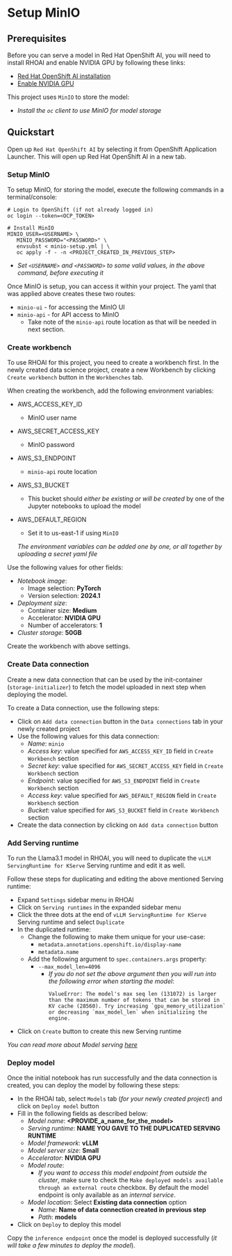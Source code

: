 # Setup MinIO


## Prerequisites

Before you can serve a model in Red Hat OpenShift AI, you will need to install RHOAI and enable NVIDIA GPU by following these links:
* [Red Hat OpenShift AI installation](https://docs.redhat.com/en/documentation/red_hat_openshift_ai_self-managed/2.13/html-single/installing_and_uninstalling_openshift_ai_self-managed/index#installing-and-deploying-openshift-ai_install)
* [Enable NVIDIA GPU](https://docs.redhat.com/en/documentation/red_hat_openshift_ai_self-managed/2.13/html/installing_and_uninstalling_openshift_ai_self-managed/enabling-nvidia-gpus_install#enabling-nvidia-gpus_install)

This project uses `MinIO` to store the model:
  * _Install the `oc` client to use MinIO for model storage_


## Quickstart

Open up `Red Hat OpenShift AI` by selecting it from OpenShift Application Launcher. This will open up Red Hat OpenShift AI in a new tab.

### Setup MinIO
To setup MinIO, for storing the model, execute the following commands in a terminal/console:
```
# Login to OpenShift (if not already logged in)
oc login --token=<OCP_TOKEN>

# Install MinIO
MINIO_USER=<USERNAME> \
   MINIO_PASSWORD="<PASSWORD>" \
   envsubst < minio-setup.yml | \
   oc apply -f - -n <PROJECT_CREATED_IN_PREVIOUS_STEP>
```
* _Set `<USERNAME>` and `<PASSWORD>` to some valid values, in the above command, before executing it_

Once MinIO is setup, you can access it within your project. The yaml that was applied above creates these two routes:
* `minio-ui` - for accessing the MinIO UI
* `minio-api` - for API access to MinIO
  * Take note of the `minio-api` route location as that will be needed in next section.


### Create workbench
To use RHOAI for this project, you need to create a workbench first. In the newly created data science project, create a new Workbench by clicking `Create workbench` button in the `Workbenches` tab.

When creating the workbench, add the following environment variables:
* AWS_ACCESS_KEY_ID
  * MinIO user name
* AWS_SECRET_ACCESS_KEY
  * MinIO password
* AWS_S3_ENDPOINT
  * `minio-api` route location
* AWS_S3_BUCKET
  * This bucket should _either be existing or will be created_ by one of the
    Jupyter notebooks to upload the model
* AWS_DEFAULT_REGION
  * Set it to us-east-1 if using `MinIO`

  _The environment variables can be added one by one, or all together by uploading a secret yaml file_

Use the following values for other fields:
* _Notebook image_:
  * Image selection: **PyTorch**
  * Version selection: **2024.1**
* _Deployment size_:
  * Container size: **Medium**
  * Accelerator: **NVIDIA GPU**
  * Number of accelerators: **1**
* _Cluster storage_: **50GB**

Create the workbench with above settings.


### Create Data connection
Create a new data connection that can be used by the init-container (`storage-initializer`) to fetch the model uploaded in next step when deploying the model.

To create a Data connection, use the following steps:
* Click on `Add data connection` button in the  `Data connections` tab in your newly created project
* Use the following values for this data connection:
  * _Name_: `minio`
  * _Access key_: value specified for `AWS_ACCESS_KEY_ID` field in `Create Workbench` section
  * _Secret key_: value specified for `AWS_SECRET_ACCESS_KEY` field in `Create Workbench` section
  * _Endpoint_: value specified for `AWS_S3_ENDPOINT` field in `Create Workbench` section
  * _Access key_: value specified for `AWS_DEFAULT_REGION` field in `Create Workbench` section
  * _Bucket_: value specified for `AWS_S3_BUCKET` field in `Create Workbench` section
* Create the data connection by clicking on `Add data connection` button


### Add Serving runtime
To run the Llama3.1 model in RHOAI, you will need to duplicate the `vLLM ServingRuntime for KServe` Serving runtime and edit it as well.

Follow these steps for duplicating and editing the above mentioned Serving runtime:
* Expand `Settings` sidebar menu in RHOAI
* Click on `Serving runtimes` in the expanded sidebar menu
* Click the three dots at the end of `vLLM ServingRuntime for KServe` Serving runtime and select `Duplicate`
* In the duplicated runtime:
  * Change the following to make them unique for your use-case:
    * `metadata.annotations.openshift.io/display-name`
    * `metadata.name`
  * Add the following argument to `spec.containers.args` property:
    * `--max_model_len=4096`
      * _If you do not set the above argument then you will run into the following error when starting the model_:
        ```
        ValueError: The model's max seq len (131072) is larger than the maximum number of tokens that can be stored in KV cache (28560). Try increasing `gpu_memory_utilization` or decreasing `max_model_len` when initializing the engine.
        ```
* Click on `Create` button to create this new Serving runtime

_You can read more about Model serving [here](https://docs.redhat.com/en/documentation/red_hat_openshift_ai_self-managed/2-latest/html/serving_models/about-model-serving_about-model-serving)_


### Deploy model
Once the initial notebook has run successfully and the data connection is created, you can deploy the model by following these steps:
* In the RHOAI tab, select `Models` tab (_for your newly created project_) and click on `Deploy model` button 
* Fill in the following fields as described below:
  * _Model name_: **<PROVIDE_a_name_for_the_model>**
  * _Serving runtime_: **NAME YOU GAVE TO THE DUPLICATED SERVING RUNTIME**
  * _Model framework_: **vLLM**
  * _Model server size_: **Small**
  * _Accelerator_: **NVIDIA GPU**
  * _Model route_:
    * _If you want to access this model endpoint from outside the cluster_, make sure to check the `Make deployed models available through an external route` checkbox. By default the model endpoint is only available as an _internal service_.
  * _Model location_: Select **Existing data connection** option
    * _Name_: **Name of data connection created in previous step**
    * _Path_: **models**
* Click on `Deploy` to deploy this model

Copy the `inference endpoint` once the model is deployed successfully (_it will take a few minutes to deploy the model_).
